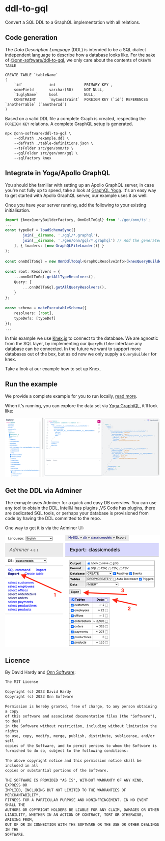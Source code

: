 # ddl-to-gql
Convert a SQL DDL to a GraphQL implementation with all relations.

## Code generation

The _Data Description Language_ (DDL) is intended to be a SQL dialect independent language to describe how a database looks like.
For the sake of [@onn-software/ddl-to-gql](https://www.npmjs.com/package/@onn-software/ddl-to-gql), we only care about the contents of `CREATE TABLE`

```mysql
CREATE TABLE `tableName`
(
    `id`            int             PRIMARY KEY ,
    someField       varchar(50)     NOT NULL,
    `1uglyName`     bool            NULL,
    CONSTRAINT      `myConstraint`  FOREIGN KEY (`id`) REFERENCES `anotherTable` (`anotherId`)
)
```

Based on a valid DDL file a complete Graph is created, respecting the `FOREIGN KEY` relations. 
A complete GraphQL setup is generated.

```npm
npx @onn-software/ddl-to-gql \
    --ddlPath ./example.ddl \
    --defPath ./table-definitions.json \
    --tsFolder src/gen/onn/ts \
    --gqlFolder src/gen/onn/gql \
    --sqlFactory knex
```

## Integrate in Yoga/Apollo GraphQL
You should bhe familiar with setting up an Apollo GraphQL server, in case you're not fully up to speed, take a look at [GraphQL Yoga](https://the-guild.dev/graphql/yoga-server). 
It's an easy way to get started with Apollo GraphQL server, our example uses it as well. 

Once you have your server running, add the following to your existing initialisation.

```typescript
import {knexQueryBuilderFactory, OnnDdlToGql} from './gen/onn/ts';
...
const typeDef = loadSchemaSync([ 
        join(__dirname, './gql/*.graphql'), 
        join(__dirname, './gen/onn/gql/*.graphql') // Add the generated .graphql to your initalization
    ], { loaders: [new GraphQLFileLoader()] }
);

const onnDdlToGql = new OnnDdlToGql<GraphQLResolveInfo>(knexQueryBuilderFactory(knex(config)));

const root: Resolvers = {
    ...onnDdlToGql.getAllTypeResolvers(),
    Query: {
        ...onnDdlToGql.getAllQueryResolvers(),
    }
};

const schema = makeExecutableSchema({
    resolvers: [root],
    typeDefs: [typeDef]
});
...
```

In this example we use [Knex.js](https://knexjs.org/) to connect to the database. 
We are agnostic from the SQL layer, by implementing our `QueryBuilder` interface any database can be connected.
In the future we want to support more databases out of the box, but as od now we only supply a `QueryBuilder` for knex.

Take a look at our example how to set up Knex.

## Run the example

We provide a complete example for you to run locally, [read more](https://github.com/onn-software/ddl-to-gql/tree/main/example).

When it's running, you can explore the data set via [Yoga GraphiQL](http://localhost:4000/graphql), it'll look like:

![ExampleResult](ExampleResult.png)

## Get the DDL via Adminer

The exmaple uses Adminer for a quick and easy DB overview. You can use any tool to obtain the DDL, IntelliJ has plugins ,VS Code has plugins, there are dedicated SQL tools, or perhaps your database is provisioned from code by having the DDL committed to the repo.

One way to get it is via the Adminer UI:

![How to DDL](AdminerDDL.png)

## Licence

By David Hardy and [Onn Software](https://onn.software):

```
The MIT License

Copyright (c) 2023 David Hardy
Copyright (c) 2023 Onn Software

Permission is hereby granted, free of charge, to any person obtaining a copy
of this software and associated documentation files (the "Software"), to deal
in the Software without restriction, including without limitation the rights
to use, copy, modify, merge, publish, distribute, sublicense, and/or sell
copies of the Software, and to permit persons to whom the Software is
furnished to do so, subject to the following conditions:

The above copyright notice and this permission notice shall be included in all
copies or substantial portions of the Software.

THE SOFTWARE IS PROVIDED "AS IS", WITHOUT WARRANTY OF ANY KIND, EXPRESS OR
IMPLIED, INCLUDING BUT NOT LIMITED TO THE WARRANTIES OF MERCHANTABILITY,
FITNESS FOR A PARTICULAR PURPOSE AND NONINFRINGEMENT. IN NO EVENT SHALL THE
AUTHORS OR COPYRIGHT HOLDERS BE LIABLE FOR ANY CLAIM, DAMAGES OR OTHER
LIABILITY, WHETHER IN AN ACTION OF CONTRACT, TORT OR OTHERWISE, ARISING FROM,
OUT OF OR IN CONNECTION WITH THE SOFTWARE OR THE USE OR OTHER DEALINGS IN THE
SOFTWARE.
```
